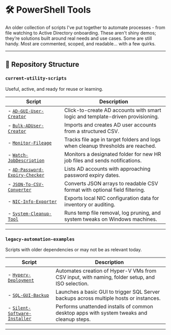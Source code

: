 # 🛠️ PowerShell Tools

An older collection of scripts I've put together to automate processes - from file watching to Active Directory onboarding. These aren't shiny demos; they’re solutions built around real needs and use cases. Some are still handy. Most are commented, scoped, and readable… with a few quirks.

---

## 📁 Repository Structure

### `current-utility-scripts`  
Useful, active, and ready for reuse or learning.

| Script     | Description     |
| ------------- | ------------- | 
|- [`AD-GUI-User-Creator`](https://github.com/springbok104/AD-GUI-User-Creator) | Click-to-create AD accounts with smart logic and template-driven provisioning. |
|- [`Bulk-ADUser-Creator`](https://github.com/springbok104/AD-GUI-User-Creator) | Imports and creates AD user accounts from a structured CSV.|
|- [`Monitor-Fileage`](https://github.com/springbok104/Monitor-Fileage) | Tracks file age in target folders and logs when cleanup thresholds are reached. |
|- [`Watch-JobDescription`](./current-utility-scripts/Watch-JobDescription.ps1) | Monitors a designated folder for new HR job files and sends notifications. |
|- [`AD-Password-Expiry-Checker`](./current-utility-scripts/AD-Password-Expiry-Checker.ps1) | Lists AD accounts with approaching password expiry dates. |
|- [`JSON-To-CSV-Converter`](./current-utility-scripts/JSON-To-CSV-Converter.ps1) | Converts JSON arrays to readable CSV format with optional field filtering. |
|- [`NIC-Info-Exporter`](./current-utility-scripts/NIC-Info-Exporter.ps1)  | Exports local NIC configuration data for inventory or auditing. |
|- [`System-Cleanup-Tool`](./current-utility-scripts/System-Cleanup-Tool.ps1) |  Runs temp file removal, log pruning, and system tweaks on Windows machines. |


---

### `legacy-automation-examples`  
Scripts with older dependencies or may not be as relevant today.

| Script     | Description     |
| ------------- | ------------- | 
|- [`Hyperv-Deployment`](./legacy-automation-examples/Hyperv-Deployment.ps1) | Automates creation of Hyper-V VMs from CSV input, with naming, folder setup, and ISO selection. |
|- [`SQL-GUI-Backup`](https://github.com/springbok104/SQL-GUI-Backup)  | Launches a basic GUI to trigger SQL Server backups across multiple hosts or instances. |
|- [`Silent-Software-Installer`](https://github.com/springbok104/Silent-Software-Installer)  | Performs unattended installs of common desktop apps with system tweaks and cleanup steps. |

---


